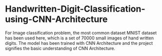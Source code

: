 # Handwritten-Digit-Classification-using-CNN-Architecture
For Image classification problem, the most common dataset MNIST dataset has been used here, which is a set of 70000 small images of hand written digits. The model has been trained with CNN Architecture and the project signifies the basic understanding of CNN Architecture.
